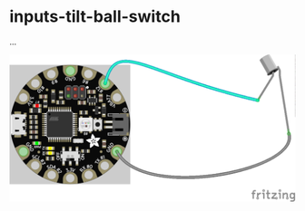 # inputs-tilt-ball-switch

...

<img src="https://github.com/eaziware/wear-me/blob/master/inputs-tilt-ball-switch/inputs-tilt-ball-switch.png" width="800px"/>
